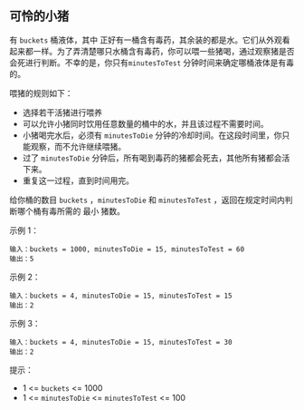## 可怜的小猪

有 `buckets` 桶液体，其中 正好有一桶含有毒药，其余装的都是水。它们从外观看起来都一样。为了弄清楚哪只水桶含有毒药，你可以喂一些猪喝，通过观察猪是否会死进行判断。不幸的是，你只有`minutesToTest` 分钟时间来确定哪桶液体是有毒的。

喂猪的规则如下：

* 选择若干活猪进行喂养
* 可以允许小猪同时饮用任意数量的桶中的水，并且该过程不需要时间。
* 小猪喝完水后，必须有 `minutesToDie` 分钟的冷却时间。在这段时间里，你只能观察，而不允许继续喂猪。
* 过了 `minutesToDie` 分钟后，所有喝到毒药的猪都会死去，其他所有猪都会活下来。
* 重复这一过程，直到时间用完。

给你桶的数目 `buckets` ，`minutesToDie` 和 `minutesToTest` ，返回在规定时间内判断哪个桶有毒所需的 最小 猪数。

示例 1：

```
输入：buckets = 1000, minutesToDie = 15, minutesToTest = 60
输出：5
```

示例 2：

```
输入：buckets = 4, minutesToDie = 15, minutesToTest = 15
输出：2
```

示例 3：

```
输入：buckets = 4, minutesToDie = 15, minutesToTest = 30
输出：2
```

提示：

* 1 <= `buckets` <= 1000
* 1 <= `minutesToDie` <= `minutesToTest` <= 100